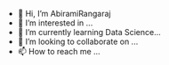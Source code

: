 - 👋 Hi, I’m AbiramiRangaraj
- 👀 I’m interested in ...
- 🌱 I’m currently learning Data Science...
- 💞️ I’m looking to collaborate on ...
- 📫 How to reach me ...

<!---
AbiramiRangaraj/AbiramiRangaraj is a ✨ special ✨ repository because its `README.md` (this file) appears on your GitHub profile.
You can click the Preview link to take a look at your changes.
--->
